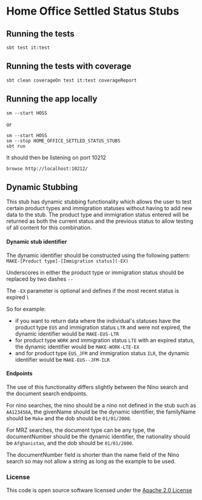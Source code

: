 # Home Office Settled Status Stubs

## Running the tests

    sbt test it:test

## Running the tests with coverage

    sbt clean coverageOn test it:test coverageReport

## Running the app locally

    sm --start HOSS

or

    sm --start HOSS
    sm --stop HOME_OFFICE_SETTLED_STATUS_STUBS
    sbt run

It should then be listening on port 10212

    browse http://localhost:10212/

## Dynamic Stubbing
This stub has dynamic stubbing functionality which allows the user to test certain product types and immigration statuses 
without having to add new data to the stub. The product type and immigration status entered will be returned as both the 
current status and the previous status to allow testing of all content for this combination.

#### Dynamic stub identifier
The dynamic identifier should be constructed using the following pattern:
`MAKE-[Product type]-[Immigration status](-EX)`

Underscores in either the product type or immigration status should be replaced by two dashes `--`

The `-EX` parameter is optional and defines if the most recent status is expired \

So for example:
- if you want to return data where the individual's statuses have the product type `EUS` and immigration status `LTR` 
and were not expired, the dynamic identifier would be `MAKE-EUS-LTR`
- for product type `WORK` and immigration status `LTE` with an expired status, the dynamic identifier would be `MAKE-WORK-LTE-EX`
- and for product type `EUS_JFM` and immigration status `ILR`, the dynamic identifier would be `MAKE-EUS--JFM-ILR`


#### Endpoints

The use of this functionality differs slightly between the Nino search and the document search endpoints.

For nino searches, the nino should be a nino not defined in the stub such as `AA123456A`, the givenName should be the dynamic identifier, 
the familyName should be `Make` and the dob should be `01/01/2000`.

For MRZ searches, the document type can be any type, the documentNumber should be the dynamic identifier, the nationality should 
be `Afghanistan`, and the dob should be `01/01/2000`.

The documentNumber field is shorter than the name field of the Nino search so may not allow a string as long as the example to be used.



### License


This code is open source software licensed under the [Apache 2.0 License]("http://www.apache.org/licenses/LICENSE-2.0.html")
